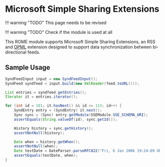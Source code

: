# Microsoft Simple Sharing Extensions

!!! warning "TODO"
    This page needs to be revised

!!! warning "TODO"
    Check if the module is used at all

This ROME module supports Microsoft Simple Sharing Extensions, an RSS and
[OPML](../rome-opml/index.md) extension designed to support data synchronization
between bi-directional feeds.

## Sample Usage

```java
SyndFeedInput input = new SyndFeedInput();
SyndFeed syndfeed = input.build(new XmlReader(feed.toURL()));

List entries = syndfeed.getEntries();
Iterator it = entries.iterator();

for (int id = 101; it.hasNext() && id <= 113; id++) {
    SyndEntry entry = (SyndEntry) it.next();
    Sync sync = (Sync) entry.getModule(SSEModule.SSE_SCHEMA_URI);
    assertEquals(String.valueOf(id), sync.getId());

    History history = sync.getHistory();
    assertNotNull(history);

    Date when = history.getWhen();
    assertNotNull(when);
    Date testDate = DateParser.parseRFC822("Fri, 6 Jan 2006 19:24:09 GMT");
    assertEquals(testDate, when);
}
```
